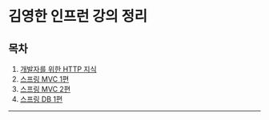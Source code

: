 # 김영한 인프런 강의 정리

## 목차

1. [개발자를 위한 HTTP 지식](/Http/HTTP.md)
2. [스프링 MVC 1편](/MVC/MVC1.md)
3. [스프링 MVC 2편](/MVC/MVC2.md)
4. [스프링 DB 1편](/DB/DB1.md) 

---
